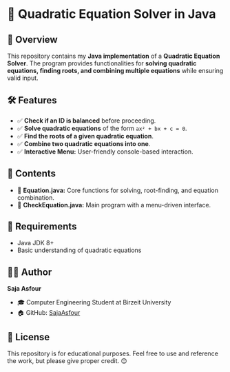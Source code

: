 # 🔢 Quadratic Equation Solver in Java

## 📌 Overview
This repository contains my **Java implementation** of a **Quadratic Equation Solver**. The program provides functionalities for **solving quadratic equations, finding roots, and combining multiple equations** while ensuring valid input.

## 🛠 Features
- ✅ **Check if an ID is balanced** before proceeding.
- ✅ **Solve quadratic equations** of the form `ax² + bx + c = 0`.
- ✅ **Find the roots of a given quadratic equation**.
- ✅ **Combine two quadratic equations into one**.
- ✅ **Interactive Menu:** User-friendly console-based interaction.

## 📂 Contents
- 📜 **Equation.java:** Core functions for solving, root-finding, and equation combination.
- 📜 **CheckEquation.java:** Main program with a menu-driven interface.

## 📌 Requirements
- Java JDK 8+
- Basic understanding of quadratic equations

## 👩‍💻 Author
**Saja Asfour**
- 🎓 Computer Engineering Student at Birzeit University
- 🏠 GitHub: [SajaAsfour](https://github.com/SajaAsfour)

## 📜 License
This repository is for educational purposes. Feel free to use and reference the work, but please give proper credit. 😊

